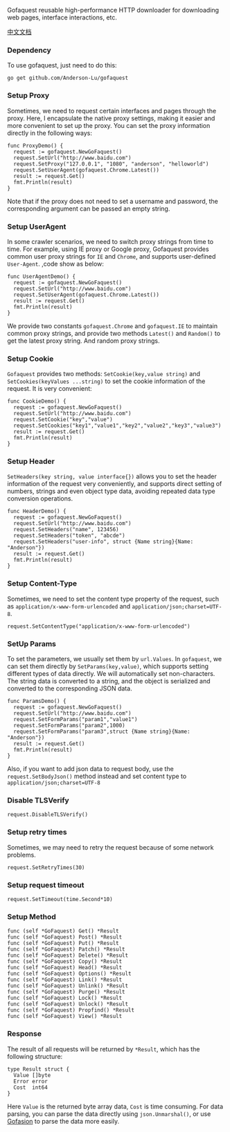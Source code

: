Gofaquest reusable high-performance HTTP downloader for downloading web pages, interface interactions, etc.

[中文文档](https://github.com/Anderson-Lu/gofaquest/blob/master/README_CN.MD)

### Dependency

To use gofaquest, just need to do this:

```golang
go get github.com/Anderson-Lu/gofaquest
```

### Setup Proxy

Sometimes, we need to request certain interfaces and pages through the proxy. Here, I encapsulate the native proxy settings, making it easier and more convenient to set up the proxy. You can set the proxy information directly in the following ways:

```golang
func ProxyDemo() {
  request := gofaquest.NewGoFaquest()
  request.SetUrl("http://www.baidu.com")
  request.SetProxy("127.0.0.1", "1080", "anderson", "helloworld")
  request.SetUserAgent(gofaquest.Chrome.Latest())
  result := request.Get()
  fmt.Println(result)
}
```

Note that if the proxy does not need to set a username and password, the corresponding argument can be passed an empty string.

### Setup UserAgent

In some crawler scenarios, we need to switch proxy strings from time to time. For example, using IE proxy or Google proxy, Gofaquest provides common user proxy strings for `IE` and `Chrome`, and supports user-defined `User-Agent`. ,code show as below:

```golang
func UserAgentDemo() {
  request := gofaquest.NewGoFaquest()
  request.SetUrl("http://www.baidu.com")
  request.SetUserAgent(gofaquest.Chrome.Latest())
  result := request.Get()
  fmt.Println(result)
}
```

We provide two constants `gofaquest.Chrome` and `gofaquest.IE` to maintain common proxy strings, and provide two methods `Latest()` and `Random()` to get the latest proxy string. And random proxy strings.

### Setup Cookie

`Gofaquest` provides two methods: `SetCookie(key,value string)` and `SetCookies(keyValues ​​...string)` to set the cookie information of the request. It is very convenient:

```golang
func CookieDemo() {
  request := gofaquest.NewGoFaquest()
  request.SetUrl("http://www.baidu.com")
  request.SetCookie("key","value")
  request.SetCookies("key1","value1","key2","value2","key3","value3")
  result := request.Get()
  fmt.Println(result)
}
```

### Setup Header

`SetHeaders(key string, value interface{})` allows you to set the header information of the request very conveniently, and supports direct setting of numbers, strings and even object type data, avoiding repeated data type conversion operations.

```golang
func HeaderDemo() {
  request := gofaquest.NewGoFaquest()
  request.SetUrl("http://www.baidu.com")
  request.SetHeaders("name", 123456)
  request.SetHeaders("token", "abcde")
  request.SetHeaders("user-info", struct {Name string}{Name: "Anderson"})
  result := request.Get()
  fmt.Println(result)
}
```

### Setup Content-Type

Sometimes, we need to set the content type property of the request, such as `application/x-www-form-urlencoded` and `application/json;charset=UTF-8`.

```golang
request.SetContentType("application/x-www-form-urlencoded")
```

### SetUp Params

To set the parameters, we usually set them by `url.Values`. In `gofaquest`, we can set them directly by `SetParams(key,value)`, which supports setting different types of data directly. We will automatically set non-characters. The string data is converted to a string, and the object is serialized and converted to the corresponding JSON data.

```golang
func ParamsDemo() {
  request := gofaquest.NewGoFaquest()
  request.SetUrl("http://www.baidu.com")
  request.SetFormParams("param1","value1")
  request.SetFormParams("param2",1000)
  request.SetFormParams("param3",struct {Name string}{Name: "Anderson"})
  result := request.Get()
  fmt.Println(result)
}
```

Also, if you want to add json data to request body, use the `request.SetBodyJson()` method instead and set content type to `application/json;charset=UTF-8`


### Disable TLSVerify

```golang
request.DisableTLSVerify()
```

### Setup retry times

Sometimes, we may need to retry the request because of some network problems.

```golang
request.SetRetryTimes(30)
```

### Setup request timeout

```golang
request.SetTimeout(time.Second*10)
```

### Setup Method

```golang
func (self *GoFaquest) Get() *Result
func (self *GoFaquest) Post() *Result
func (self *GoFaquest) Put() *Result
func (self *GoFaquest) Patch() *Result
func (self *GoFaquest) Delete() *Result
func (self *GoFaquest) Copy() *Result
func (self *GoFaquest) Head() *Result
func (self *GoFaquest) Options() *Result
func (self *GoFaquest) Link() *Result
func (self *GoFaquest) Unlink() *Result
func (self *GoFaquest) Purge() *Result
func (self *GoFaquest) Lock() *Result
func (self *GoFaquest) Unlock() *Result
func (self *GoFaquest) Propfind() *Result
func (self *GoFaquest) View() *Result
```

### Response

The result of all requests will be returned by `*Result`, which has the following structure:

```golang
type Result struct {
  Value []byte
  Error error
  Cost  int64
}
```

Here `Value` is the returned byte array data, `Cost` is time consuming. For data parsing, you can parse the data directly using `json.Unmarshal()`, or use [Gofasion](https://github.com/Anderson-Lu/gofasion) to parse the data more easily.


